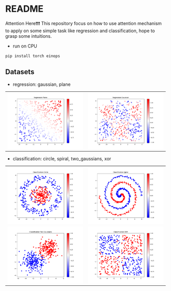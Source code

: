 # README

Attention Here❗❗❗ This repository focus on how to use attention mechanism to apply on some simple task like regression and classification, hope to grasp some intuitions.

- run on CPU

```bash
pip install torch einops
```

## Datasets

- regression: gaussian, plane

<table>
    <tr>
        <td colspan="1" align=center>
            <img src="images\regression_plane.png" width="300px" alt="regression_plane">
        </td>
        <td colspan="1" align=center>
            <img src="images\regression_gaussian.png" width="300px" alt="regression_sin">
        </td>
    </tr>    
</table>

- classification: circle, spiral, two_gaussians, xor

<table>
    <tr>
        <td colspan="1" align=center>
            <img src="images\classification_circle.png" width="300px" alt="classification_circle">
        </td>
        <td colspan="1" align=center>
            <img src="images\classification_spiral.png" width="300px" alt="classification_spiral">
        </td>
    </tr>    
    <tr>
        <td colspan="1" align=center>
            <img src="images\classification_two_gaussians.png" width="300px" alt="classification_two_gaussians">
        </td>
        <td colspan="1" align=center>
            <img src="images\classification_xor.png" width="300px" alt="classification_xor">
        </td>
    </tr>
</table>